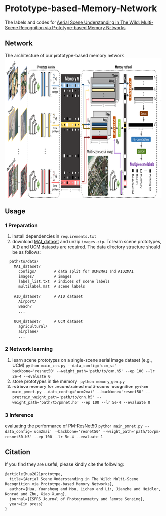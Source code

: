 # Prototype-based-Memory-Network
The labels and codes for [Aerial Scene Understanding in The Wild: Multi-Scene Recognition via Prototype-based Memory Networks]()

## Network
The architecture of our prototype-based memory network
<img src="./pmnet.png" width = "1000" height = "450" alt="example" align=center />

## Usage
### 1 Preparation
1) install dependencies in ```requirements.txt```
2) download [MAI_dataset](https://drive.google.com/drive/folders/1xMWXxDeELmGKBdBZopSzk4rTpw7kqwzb?usp=sharing) and unzip ```images.zip```. To learn scene prototypes, [AID](https://captain-whu.github.io/AID/) and [UCM](http://weegee.vision.ucmerced.edu/datasets/landuse.html) datasets are required. The data directory structure should be as follows:
```
  path/to/data/
    MAI_dataset/
      configs/        # data split for UCM2MAI and AID2MAI
      images/         # images     
      label_list.txt  # indices of scene labels
      multilabel.mat  # scene labels
      
    AID_dataset/      # AID dataset
      Airport/
      Beach/
      ...
      
    UCM_dataset/      # UCM dataset
      agricultural/
      airplane/
      ...
```
### 2 Network learning
1) learn scene prototypes on a single-scene aerial image dataset (e.g., UCM)
```python main_cnn.py --data_config='ucm_si' --backbone='resnet50' --weight_path='path/to/cnn.h5' --ep 100 --lr 2e-4 --evaluate 0 ```
2) store prototypes in the memory
``` python memory_gen.py```
3) retrieve memory for unconstrained multi-scene recognition
```python main_pmnet.py --data_config='ucm2mai' --backbone='resnet50' --pretrain_weight_path='path/to/cnn.h5' --weight_path='path/to/pmnet.h5' --ep 100 --lr 5e-4 --evaluate 0 ```

### 3 Inference
evaluating the performance of PM-ResNet50
```python main_pmnet.py --data_config='ucm2mai' --backbone='resnet50' --weight_path='path/to/pm-resnet50.h5' --ep 100 --lr 5e-4 --evaluate 1 ```

## Citation
If you find they are useful, please kindly cite the following:
```
@article{hua2021prototype,
  title={Aerial Scene Understanding in The Wild: Multi-Scene Recognition via Prototype-based Memory Networks},
  author={Hua, Yuansheng and Mou, Lichao and Lin, Jianzhe and Heidler, Konrad and Zhu, Xiao Xiang},
  journal={ISPRS Journal of Photogrammetry and Remote Sensing},
  year={in press}
}
```
